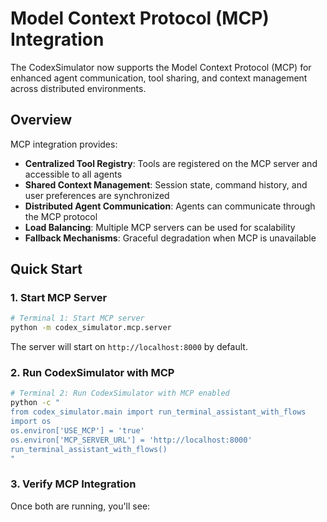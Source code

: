 # Model Context Protocol (MCP) Integration

The CodexSimulator now supports the Model Context Protocol (MCP) for enhanced agent communication, tool sharing, and context management across distributed environments.

## Overview

MCP integration provides:
- **Centralized Tool Registry**: Tools are registered on the MCP server and accessible to all agents
- **Shared Context Management**: Session state, command history, and user preferences are synchronized
- **Distributed Agent Communication**: Agents can communicate through the MCP protocol
- **Load Balancing**: Multiple MCP servers can be used for scalability
- **Fallback Mechanisms**: Graceful degradation when MCP is unavailable

## Quick Start

### 1. Start MCP Server

```bash
# Terminal 1: Start MCP server
python -m codex_simulator.mcp.server
```

The server will start on `http://localhost:8000` by default.

### 2. Run CodexSimulator with MCP

```bash
# Terminal 2: Run CodexSimulator with MCP enabled
python -c "
from codex_simulator.main import run_terminal_assistant_with_flows
import os
os.environ['USE_MCP'] = 'true'
os.environ['MCP_SERVER_URL'] = 'http://localhost:8000'
run_terminal_assistant_with_flows()
"
```

### 3. Verify MCP Integration

Once both are running, you'll see:
